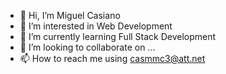 - 👋 Hi, I’m Miguel Casiano
- 👀 I’m interested in Web Development
- 🌱 I’m currently learning Full Stack Development
- 💞️ I’m looking to collaborate on ...
- 📫 How to reach me using casmmc3@att.net

<!---
Miguel Casiano is a ✨ special ✨ repository because its `README.md` (this file) appears on your GitHub profile.
You can click the Preview link to take a look at your changes.
--->
